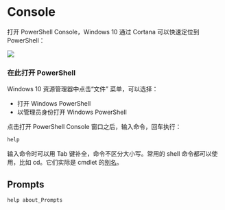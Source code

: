 # Console

打开 PowerShell Console，Windows 10 通过 Cortana 可以快速定位到 PowerShell：

![](/powershell/uploads/cortana-powershell.png)

### 在此打开 PowerShell

Windows 10 资源管理器中点击“文件” 菜单，可以选择：

- 打开 Windows PowerShell
- 以管理员身份打开 Windows PowerShell

点击打开 PowerShell Console 窗口之后，输入命令，回车执行：

```powershell
help
```

输入命令时可以用 Tab 键补全，命令不区分大小写。常用的 shell 命令都可以使用，比如 cd。它们实际是 cmdlet 的[别名](alias.md)。

## Prompts

```powershell
help about_Prompts
```

